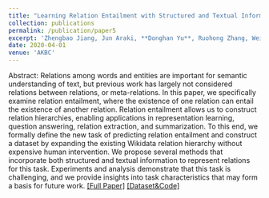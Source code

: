 ```yaml
---
title: "Learning Relation Entailment with Structured and Textual Information"
collection: publications
permalink: /publication/paper5
excerpt: 'Zhengbao Jiang, Jun Araki, **Donghan Yu**, Ruohong Zhang, Wei Xu, Yiming Yang, Graham Neubig'
date: 2020-04-01
venue: 'AKBC'
---
```


Abstract: Relations among words and entities are important for semantic understanding of text, but previous work has largely not considered relations between relations, or meta-relations. In this paper, we specifically examine relation entailment, where the existence of one relation can entail the existence of another relation. Relation entailment allows us to construct relation hierarchies, enabling applications in representation learning, question answering, relation extraction, and summarization. To this end, we formally define the new task of predicting relation entailment and construct a dataset by expanding the existing Wikidata relation hierarchy without expensive human intervention. We propose several methods that incorporate both structured and textual information to represent relations for this task. Experiments and analysis demonstrate that this task is challenging, and we provide insights into task characteristics that may form a basis for future work. [[Full Paper]](https://openreview.net/forum?id=ToTf_MX7Vn) [[Dataset&Code]](https://github.com/jzbjyb/RelEnt)
